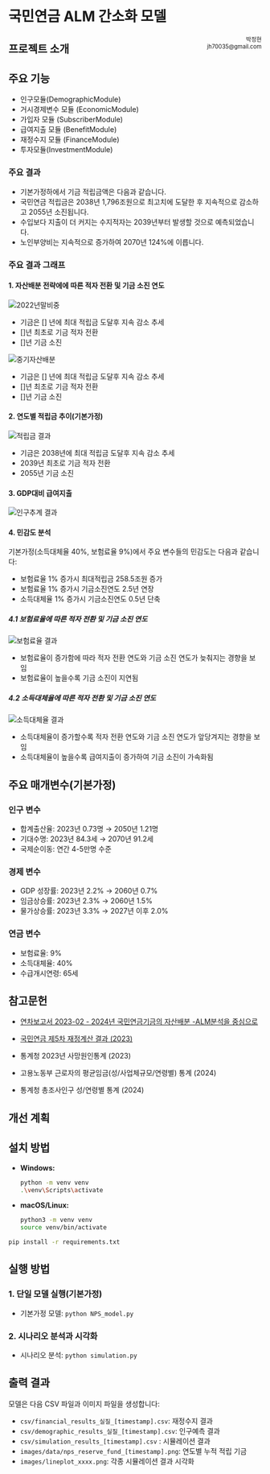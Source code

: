 # 국민연금 ALM 간소화 모델 



<div style="float: right; font-size: 0.8em; text-align: right;">
박정현<br>
jh70035@gmail.com<br>

</div>


## 프로젝트 소개 








## 주요 기능
- 인구모듈(DemographicModule)
- 거시경제변수 모듈 (EconomicModule)
- 가입자 모듈 (SubscriberModule)
- 급여지출 모듈 (BenefitModule)
- 재정수지 모듈 (FinanceModule)
- 투자모듈(InvestmentModule)


### 주요 결과
- 기본가정하에서 기금 적립금액은 다음과 같습니다. 
- 국민연금 적립금은 2038년 1,796조원으로 최고치에 도달한 후 지속적으로 감소하고 2055년 소진됩니다.
- 수입보다 지출이 더 커지는 수지적자는 2039년부터 발생할 것으로 예측되었습니다. 
- 노인부양비는 지속적으로 증가하여 2070년 124%에 이릅니다. 



### 주요 결과 그래프

#### 1. 자산배분 전략에에 따른 적자 전환 및 기금 소진 연도
![2022년말비중](./images/기금경로_2022년말비중.png)
- 기금은 [] 년에 최대 적립금 도달후 지속 감소 추세
- []년 최초로 기금 적자 전환
- []년 기금 소진
 
![중기자산배분](./images/기금경로_중기자산배분.png)
- 기금은 [] 년에 최대 적립금 도달후 지속 감소 추세
- []년 최초로 기금 적자 전환
- []년 기금 소진

#### 2. 연도별 적립금 추이(기본가정)
![적립금 결과](./app/static/images/default.png)
- 기금은 2038년에 최대 적립금 도달후 지속 감소 추세
- 2039년 최초로 기금 적자 전환
- 2055년 기금 소진


#### 3. GDP대비 급여지출
![인구추계 결과](./images/nps_gdp_expenditure.png)


#### 4. 민감도 분석
기본가정(소득대체율 40%, 보험료율 9%)에서 주요 변수들의 민감도는 다음과 같습니다:
- 보험료율 1% 증가시 최대적립금 258.5조원 증가
- 보험료율 1% 증가시 기금소진연도 2.5년 연장
- 소득대체율 1% 증가시 기금소진연도 0.5년 단축


##### 4.1 보험료율에 따른 적자 전환 및 기금 소진 연도
![보험료율 결과](./images/lineplot_deficit_depletion_by_contribution.png)
- 보험료율이 증가함에 따라 적자 전환 연도와 기금 소진 연도가 늦춰지는 경향을 보임
- 보험료율이 높을수록 기금 소진이 지연됨

##### 4.2 소득대체율에 따른 적자 전환 및 기금 소진 연도  
![소득대체율 결과](./images/lineplot_deficit_depletion_by_income_replacement.png)
- 소득대체율이 증가할수록 적자 전환 연도와 기금 소진 연도가 앞당겨지는 경향을 보임
- 소득대체율이 높을수록 급여지출이 증가하여 기금 소진이 가속화됨


## 주요 매개변수(기본가정)
### 인구 변수
- 합계출산율: 2023년 0.73명 → 2050년 1.21명
- 기대수명: 2023년 84.3세 → 2070년 91.2세
- 국제순이동: 연간 4-5만명 수준

### 경제 변수
- GDP 성장률: 2023년 2.2% → 2060년 0.7%
- 임금상승률: 2023년 2.3% → 2060년 1.5%
- 물가상승률: 2023년 3.3% → 2027년 이후 2.0%

### 연금 변수
- 보험료율: 9%
- 소득대체율: 40%
- 수급개시연령: 65세

## 참고문헌
- [연차보고서 2023-02 - 2024년 국민연금기금의 자산배분 -ALM분석을 중심으로](https://raw.githubusercontent.com/jeonghnpark/nps_mini/main/docs/(%EC%97%B0%EC%B0%A8%EB%B3%B4%EA%B3%A0%EC%84%9C%202023-02)%202024%EB%85%84%20%EA%B5%AD%EB%AF%BC%EC%97%B0%EA%B8%88%EA%B8%B0%EA%B8%88%EC%9D%98%20%EC%9E%90%EC%82%B0%EB%B0%B0%EB%B6%84%20-%20ALM%EB%B6%84%EC%84%9D%EC%9D%84%20%EC%A4%91%EC%8B%AC%EC%9C%BC%EB%A1%9C%20-%20(2).pdf)

- [국민연금 제5차 재정계산 결과 (2023)](https://raw.githubusercontent.com/jeonghnpark/nps_mini/blob/main/docs/%5B%EC%84%A4%EB%AA%85%EC%9E%90%EB%A3%8C%5D_%EC%9E%AC%EC%A0%95%EC%B6%94%EA%B3%84_%EA%B2%B0%EA%B3%BC.pdf)

- 통계청 2023년 사망원인통계 (2023)
- 고용노동부 근로자의 평균임금(성/사업체규모/연령별) 통계 (2024)
- 통계청 총조사인구 성/연령별 통계 (2024)


## 개선 계획 



## 설치 방법
*   **Windows:**
    ```bash
    python -m venv venv
    .\venv\Scripts\activate
    ```
*   **macOS/Linux:**
    ```bash
    python3 -m venv venv
    source venv/bin/activate
    ```
```bash
pip install -r requirements.txt
```



## 실행 방법
### 1. 단일 모델 실행(기본가정)
- 기본가정 모델: `python NPS_model.py`
### 2. 시나리오 분석과 시각화
- 시나리오 분석: `python simulation.py`

## 출력 결과
모델은 다음 CSV 파일과 이미지 파일을 생성합니다:
- `csv/financial_results_실질_[timestamp].csv`: 재정수지 결과
- `csv/demographic_results_실질_[timestamp].csv`: 인구예측 결과
- `csv/simulation_results_[timestamp].csv` : 시뮬레이션 결과 
- `images/data/nps_reserve_fund_[timestamp].png`: 연도별 누적 적립 기금
- `images/lineplot_xxxx.png`: 각종 시뮬레이션 결과 시각화

